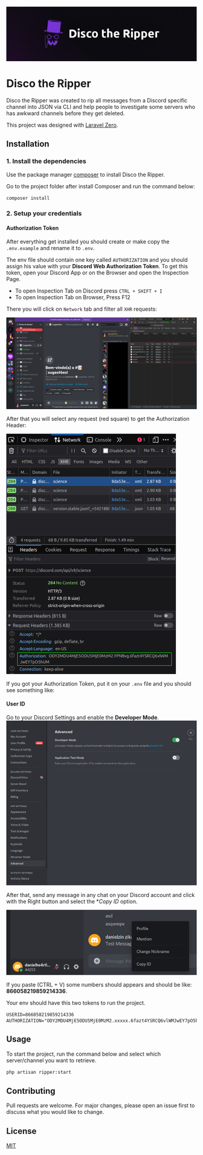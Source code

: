 
<p align="center">
  <a href="https://github.com/danielhe4rt/disco-the-ripper" target="_blank">
    <img src=".github/logo.png">
  </a>
</p>

# Disco the Ripper

Disco the Ripper was created to rip all messages from a Discord specific channel into JSON via CLI and help people to investigate 
some servers who has awkward channels before they get deleted. 

This project was designed with [Laravel Zero](https://laravel-zero.com).

## Installation

### 1. Install the dependencies

Use the package manager [composer](https://getcomposer.org) to install Disco the Ripper.

Go to the project folder after install Composer and run the command below:
```bash
composer install
```

### 2. Setup your credentials

#### Authorization Token

After everything get installed you should create or make copy the `.env.example` and rename it to `.env`.

The env file should contain one key called `AUTHORIZATION` and you should assign his value with your **Discord Web Authorization Token**.
To get this token, open your Discord App or on the Browser and open the Inspection Page.

- To open Inspection Tab on Discord press `CTRL + SHIFT + I`
- To open Inspection Tab on Browser, Press F12

There you will click on `Network` tab and filter all `XHR` requests:

![network tab](.github/firstStep.png)

After that you will select any request (red square) to get the Authorization Header:

![network tab](.github/secondStep.png)

If you got your Authorization Token, put it on your `.env` file and you should see something like:

#### User ID

Go to your Discord Settings and enable the **Developer Mode**.
![img.png](.github/thirdStep.png)

After that, send any message in any chat on your Discord account and click with the Right button and select the **Copy ID* option.

![img.png](.github/fourthStep.png)

If you paste (CTRL + V) some numbers should appears and should be like: **866058219859214336**.

Your env should have this two tokens to run the project.

```dotenv
USERID=866058219859214336
AUTHORIZATION="ODY2MDU4MjE5ODU5MjE0MzM2.xxxxx.6fazt4YSRCQ6vlWMJwEY7pO5hUM"
```

## Usage

To start the project, run the command below and select which server/channel you want to retrieve.

```bash
php artisan ripper:start
```

## Contributing
Pull requests are welcome. For major changes, please open an issue first to discuss what you would like to change.

## License
[MIT](https://choosealicense.com/licenses/mit/)
